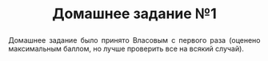 # <p align="center"> Домашнее задание №1 </p>

<p align="justify">Домашнее задание было принято Власовым с первого раза (оценено максимальным баллом, но лучше проверить все на всякий случай). </p>

